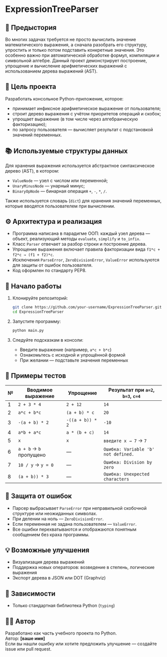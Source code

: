 # ExpressionTreeParser

## 📌 Предыстория

Во многих задачах требуется не просто вычислить значение математического выражения, а сначала разобрать его структуру, упростить и только потом подставить конкретные значения. Это особенно важно при автоматической обработке формул, компиляции и символьной алгебре. Данный проект демонстрирует построение, упрощение и вычисление арифметических выражений с использованием дерева выражений (AST).

## 🧠 Цель проекта

Разработать консольное Python-приложение, которое:

- принимает инфиксное арифметическое выражение от пользователя;
- строит дерево выражения с учётом приоритетов операций и скобок;
- упрощает выражение (в том числе через алгебраическую факторизацию);
- по запросу пользователя — вычисляет результат с подстановкой значений переменных.

## 📚 Используемые структуры данных

Для хранения выражения используется абстрактное синтаксическое дерево (AST), в котором:
- `ValueNode` — узел с числом или переменной;
- `UnaryMinusNode` — унарный минус;
- `BinaryOpNode` — бинарная операция `+`, `-`, `*`, `/`.

Также используется словарь (`dict`) для хранения значений переменных, которые вводятся пользователем при вычислении.

## ⚙️ Архитектура и реализация

- Программа написана в парадигме ООП: каждый узел дерева — объект, реализующий методы `evaluate`, `simplify` и `to_infix`.
- Класс `Parser` отвечает за разбор строки и построение дерева.
- Упрощение выражения включает правила факторизации вида `f1*c + f2*c → (f1 + f2)*c`.
- Исключения `ParseError`, `ZeroDivisionError`, `ValueError` используются для защиты от ошибок пользователя.
- Код оформлен по стандарту PEP8.

## 🚀 Начало работы

1. Клонируйте репозиторий:
   ```bash
   git clone https://github.com/your-username/ExpressionTreeParser.git
   cd ExpressionTreeParser
   ```

2. Запустите программу:
   ```bash
   python main.py
   ```

3. Следуйте подсказкам в консоли:
   - Введите выражение (например, `a*c + b*c`)
   - Ознакомьтесь с исходной и упрощённой формой
   - При желании — подставьте значения переменных

## 🧪 Примеры тестов

| №  | Вводимое выражение      | Упрощение                   | Результат при `a=2`, `b=3`, `c=4` |
|----|--------------------------|-----------------------------|------------------------------------|
| 1  | `2 + 3 * 4`              | `2 + 12`                    | `14`                               |
| 2  | `a*c + b*c`              | `(a + b) * c`               | `20`                               |
| 3  | `-(a + b) * 2`           | `-((a + b)) * 2`            | `-10`                              |
| 4  | `a*b + a*c`              | `a * (b + c)`               | `14`                               |
| 5  | `x`                      | `x`                         | `введите x → 7` → `7`              |
| 6  | `a + b` → `b` пропущено  | —                           | `Ошибка: Variable 'b' not defined.`|
| 7  | `10 / y` → `y = 0`       | —                           | `Ошибка: Division by zero`         |
| 8  | `(a + b)) * 3`           | —                           | `Ошибка: Unexpected characters`    |

## 🔐 Защита от ошибок

- Парсер выбрасывает `ParseError` при неправильной скобочной структуре или неожиданных символах.
- При делении на ноль — `ZeroDivisionError`.
- Если переменная не задана пользователем — `ValueError`.
- Все ошибки перехватываются и отображаются понятным сообщением без краха программы.

## 💡 Возможные улучшения

- Визуализация дерева выражений
- Поддержка новых операторов: возведение в степень, логические выражения
- Экспорт дерева в JSON или DOT (Graphviz)

## 📎 Зависимости

- Только стандартная библиотека Python (`typing`)

## 🧑‍💻 Автор

Разработано как часть учебного проекта по Python.  
Автор: **[ваше имя]**  
Если вы нашли ошибку или хотите предложить улучшение — создайте issue или pull request.